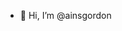 - 👋 Hi, I’m @ainsgordon



<!---
ainsgordon/ainsgordon is a ✨ special ✨ repository because its `README.md` (this file) appears on your GitHub profile.
You can click the Preview link to take a look at your changes.
--->
